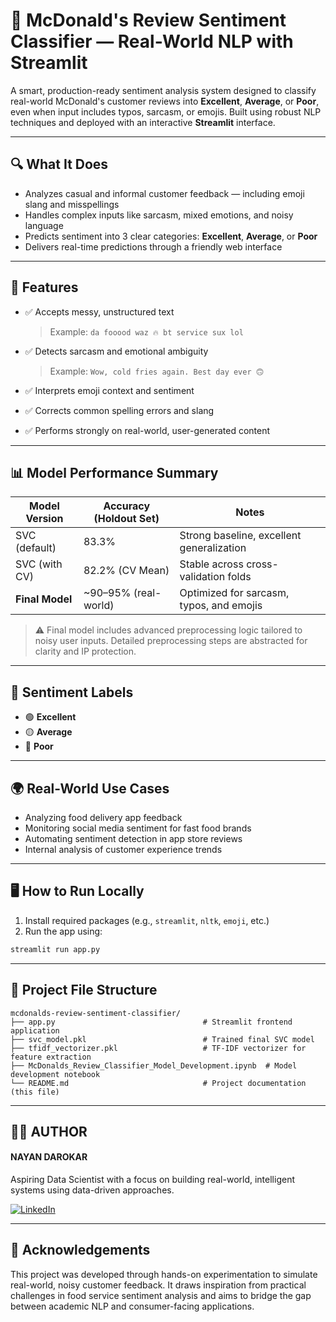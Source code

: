 # 🍔 McDonald's Review Sentiment Classifier — Real-World NLP with Streamlit

A smart, production-ready sentiment analysis system designed to classify real-world McDonald's customer reviews into **Excellent**, **Average**, or **Poor**, even when input includes typos, sarcasm, or emojis. Built using robust NLP techniques and deployed with an interactive **Streamlit** interface.

---

## 🔍 What It Does

- Analyzes casual and informal customer feedback — including emoji slang and misspellings  
- Handles complex inputs like sarcasm, mixed emotions, and noisy language  
- Predicts sentiment into 3 clear categories: **Excellent**, **Average**, or **Poor**  
- Delivers real-time predictions through a friendly web interface  

---

## 🚀 Features

- ✅ Accepts messy, unstructured text  
  > Example: `da fooood waz 🔥 bt service sux lol`

- ✅ Detects sarcasm and emotional ambiguity  
  > Example: `Wow, cold fries again. Best day ever 🙃`

- ✅ Interprets emoji context and sentiment  
- ✅ Corrects common spelling errors and slang  
- ✅ Performs strongly on real-world, user-generated content  

---

## 📊 Model Performance Summary

| Model Version        | Accuracy (Holdout Set) | Notes                                      |
|----------------------|------------------------|--------------------------------------------|
| SVC (default)        | 83.3%                  | Strong baseline, excellent generalization  |
| SVC (with CV)        | 82.2% (CV Mean)        | Stable across cross-validation folds       |
| **Final Model**      | ~90–95% (real-world)   | Optimized for sarcasm, typos, and emojis   |

> ⚠️ Final model includes advanced preprocessing logic tailored to noisy user inputs. Detailed preprocessing steps are abstracted for clarity and IP protection.

---

## 🎯 Sentiment Labels

- 🟢 **Excellent**  
- 🟡 **Average**  
- 🔴 **Poor**  

---

## 🌍 Real-World Use Cases

- Analyzing food delivery app feedback  
- Monitoring social media sentiment for fast food brands  
- Automating sentiment detection in app store reviews  
- Internal analysis of customer experience trends  

---

## 🖥️ How to Run Locally

1. Install required packages (e.g., `streamlit`, `nltk`, `emoji`, etc.)
2. Run the app using:

```bash
streamlit run app.py
```

---

## 📁 Project File Structure

```text
mcdonalds-review-sentiment-classifier/
├── app.py                                 # Streamlit frontend application
├── svc_model.pkl                          # Trained final SVC model
├── tfidf_vectorizer.pkl                   # TF-IDF vectorizer for feature extraction
├── McDonalds_Review_Classifier_Model_Development.ipynb  # Model development notebook
└── README.md                              # Project documentation (this file)
```

---


## 🙋‍♂️ AUTHOR

#### **NAYAN DAROKAR**  
Aspiring Data Scientist with a focus on building real-world, intelligent systems using data-driven approaches.  

[![LinkedIn](https://img.shields.io/badge/-LinkedIn-0077B5?style=for-the-badge&logo=linkedin&logoColor=white)](https://www.linkedin.com/in/nayan-darokar-468a85294/) 


---

## 🙌 Acknowledgements

This project was developed through hands-on experimentation to simulate real-world, noisy customer feedback. It draws inspiration from practical challenges in food service sentiment analysis and aims to bridge the gap between academic NLP and consumer-facing applications.


